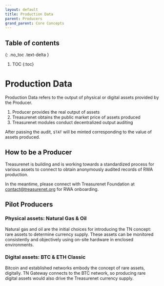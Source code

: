 ```yaml
---
layout: default
title: Production Data
parent: Producers
grand_parent: Core Concepts
---
```


## Table of contents
{: .no_toc .text-delta }

1. TOC
{:toc}

# Production Data

Production Data refers to the output of physical or digital assets provided by the Producer.

1. Producer provides the real output of assets
2. Treasurenet obtains the public market price of assets produced
3. Treasurenet modules conduct decentralized output auditing

After passing the audit, `$TAT` will be minted corresponding to the value of assets produced.

## How to be a Producer

Treasurenet is building and is working towards a standardized process for various assets to connect to obtain anonymously audited records of RWA production.

In the meantime, please connect with Treasurenet Foundation at contact@treasurenet.org for RWA onboarding.

## Pilot Producers

### Physical assets: Natural Gas & Oil

Natural gas and oil are the initial choices for introducing the TN concept: rare assets to determine currency supply. These assets can be monitored consistently and objectively using on-site hardware in enclosed environments.

### Digital assets: BTC & ETH Classic

Bitcoin and established networks embody the concept of rare assets, digitally. TN Gateway connects to the BTC network, so producing rare digital assets would also drive the Treasurenet currency supply.